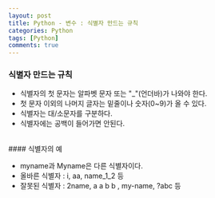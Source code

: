 ```yaml
---
layout: post
title: Python - 변수 : 식별자 만드는 규칙
categories: Python
tags: [Python]
comments: true
---
```


### 식별자 만드는 규칙

-  식별자의 첫 문자는 알파벳 문자 또는 "_"(언더바)가 나와야 한다. 
-  첫 문자 이외의 나머지 글자는 밑줄이나 숫자(0~9)가 올 수 있다.
-  식별자는 대/소문자를 구분하다.
-  식별자에는 공백이 들어가면 안된다.

<br>
#### 식별자의 예

-  myname과 Myname은 다른 식별자이다.
-  올바른 식별자 : i, aa, name_1_2 등
-  잘못된 식별자 : 2name,  a a b b , my-name, ?abc 등 